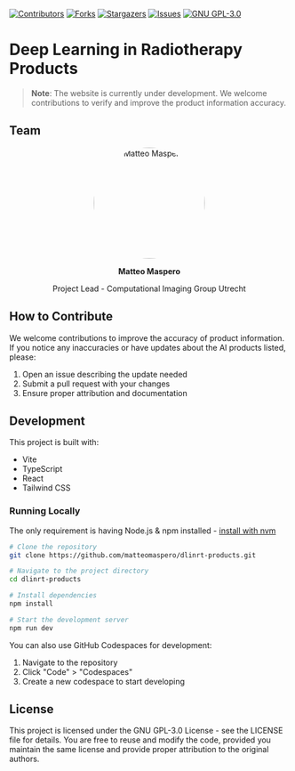 
[![Contributors][contributors-shield]][contributors-url]
[![Forks][forks-shield]][forks-url]
[![Stargazers][stars-shield]][stars-url]
[![Issues][issues-shield]][issues-url]
[![GNU GPL-3.0][license-shield]][license-url]

# Deep Learning in Radiotherapy Products

> **Note**: The website is currently under development. We welcome contributions to verify and improve the product information accuracy.

## Team

<div align="center">
  <img src="https://cig-utrecht.org/wp-content/uploads/2020/12/matteo-pic.jpg" width="200" style="border-radius: 50%;" alt="Matteo Maspero"/>
  <p><strong>Matteo Maspero</strong></p>
  <p>Project Lead - Computational Imaging Group Utrecht</p>
</div>

## How to Contribute

We welcome contributions to improve the accuracy of product information. If you notice any inaccuracies or have updates about the AI products listed, please:

1. Open an issue describing the update needed
2. Submit a pull request with your changes
3. Ensure proper attribution and documentation

## Development

This project is built with:

- Vite
- TypeScript
- React
- Tailwind CSS

### Running Locally

The only requirement is having Node.js & npm installed - [install with nvm](https://github.com/nvm-sh/nvm#installing-and-updating)

```sh
# Clone the repository
git clone https://github.com/matteomaspero/dlinrt-products.git

# Navigate to the project directory
cd dlinrt-products

# Install dependencies
npm install

# Start the development server
npm run dev
```

You can also use GitHub Codespaces for development:
1. Navigate to the repository
2. Click "Code" > "Codespaces"
3. Create a new codespace to start developing

## License

This project is licensed under the GNU GPL-3.0 License - see the LICENSE file for details. You are free to reuse and modify the code, provided you maintain the same license and provide proper attribution to the original authors.

<!-- MARKDOWN LINKS & IMAGES -->
<!-- https://www.markdownguide.org/basic-syntax/#reference-style-links -->
[contributors-shield]: https://img.shields.io/github/contributors/matteomaspero/dlinrt-products.svg?style=for-the-badge
[contributors-url]: https://github.com/matteomaspero/dlinrt-products/graphs/contributors
[forks-shield]: https://img.shields.io/github/forks/matteomaspero/dlinrt-products.svg?style=for-the-badge
[forks-url]: https://github.com/matteomaspero/dlinrt-products/network/members
[stars-shield]: https://img.shields.io/github/stars/matteomaspero/dlinrt-products.svg?style=for-the-badge
[stars-url]: https://github.com/matteomaspero/dlinrt-products/stargazers
[issues-shield]: https://img.shields.io/github/issues/matteomaspero/dlinrt-products.svg?style=for-the-badge
[issues-url]: https://github.com/matteomaspero/dlinrt-products/issues
[license-shield]: https://img.shields.io/github/license/matteomaspero/dlinrt-products.svg?style=for-the-badge
[license-url]: https://github.com/matteomaspero/dlinrt-products/blob/master/LICENSE

